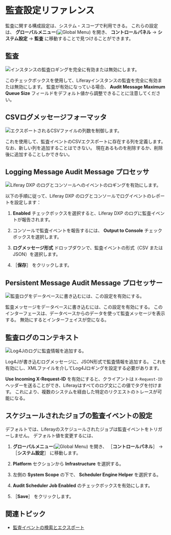 # 監査設定リファレンス

監査に関する構成設定は、システム・スコープで利用できる。 これらの設定は、 **グローバルメニュー**(![Global Menu](../../images/icon-applications-menu.png)) を開き、 **コントロールパネル** &rarr; **システム設定** &rarr; **監査** に移動することで見つけることができます。

## 監査

![インスタンスの監査ロギングを完全に有効または無効にします。](./audit-configuration-reference/images/01.png)

このチェックボックスを使用して、Liferayインスタンスの監査を完全に有効または無効にします。 監査が有効になっている場合、 **Audit Message Maximum Queue Size** フィールドをデフォルト値から調整できることに注意してください。

## CSVログメッセージフォーマッタ

![エクスポートされるCSVファイルの列数を制御します。](./audit-configuration-reference/images/02.png)

これを使用して、監査イベントのCSVエクスポートに存在する列を定義します。 なお、新しい列を追加することはできない。 現在あるものを削除するか、削除後に追加することしかできない。

## Logging Message Audit Message プロセッサ

![Liferay DXP のログとコンソールへのイベントのロギングを有効にします。](./audit-configuration-reference/images/03.png)

以下の手順に従って、Liferay DXP のログとコンソールでログイベントのレポートを設定します：

1. **Enabled** チェックボックスを選択すると、Liferay DXP のログに監査イベントが報告されます。

1. コンソールで監査イベントを報告するには、 **Output to Console** チェックボックスを選択します。

1. **ログメッセージ形式** ドロップダウンで、監査イベントの形式（CSV または JSON）を選択します。

1. ［**保存**］ をクリックします。

## Persistent Message Audit Message プロセッサー

![監査ログをデータベースに書き込むには、この設定を有効にする。](./audit-configuration-reference/images/04.png)

監査メッセージをデータベースに書き込むには、この設定を有効にする。 このインターフェースは、データベースからのデータを使って監査メッセージを表示する。 無効にするとインターフェイスが空になる。

## 監査ログのコンテキスト

![Log4Jのログに監査情報を追加する。](./audit-configuration-reference/images/05.png)

Log4Jが書き込むログメッセージに、JSON形式で監査情報を追加する。 これを有効にし、XMLファイルを介してLog4Jロギングを設定する必要があります。

**Use Incoming X-Request-ID** を有効にすると、クライアントは `X-Request-ID` ヘッダーを送ることができ、Liferayはすべてのログ文にこの値でタグを付けます。 これにより、複数のシステムを経由した特定のリクエストのトレースが可能になる。

## スケジュールされたジョブの監査イベントの設定

デフォルトでは、Liferayのスケジュールされたジョブは監査イベントをトリガーしません。 デフォルト値を変更するには、

1. **グローバルメニュー**(![Global Menu](../../images/icon-applications-menu.png)) を開き、 ［**コントロールパネル**］ &rarr; ［**システム設定**］ に移動します。

1. **Platform** セクションから **Infrastructure** を選択する。

1. 左側の **System Scope** の下で、 **Scheduler Engine Helper** を選択する。

1. **Audit Scheduler Job Enabled** のチェックボックスを有効にします。

1. ［**Save**］ をクリックします。

## 関連トピック

* [監査イベントの検索とエクスポート](./searching-and-exporting-audit-events.md)
